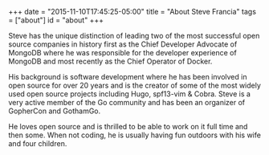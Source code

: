 +++
date = "2015-11-10T17:45:25-05:00"
title = "About Steve Francia"
tags = ["about"]
id = "about"
+++

Steve has the unique distinction of leading two of the most successful
open source companies in history first as the Chief Developer Advocate
of MongoDB where he was responsible for the developer experience of
MongoDB and most recently as the Chief Operator of Docker.


His background is software development where he has been involved in
open source for over 20 years and is the creator of some of the most
widely used open source projects including Hugo, spf13-vim & Cobra.
Steve is a very active member of the Go community and has been an
organizer of GopherCon and GothamGo.

He loves open source and is thrilled to be able to work on it full time
and then some.  When not coding, he is usually having fun outdoors with
his wife and four children.
